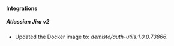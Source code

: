 
#### Integrations

##### Atlassian Jira v2

- Updated the Docker image to: *demisto/auth-utils:1.0.0.73866*.
